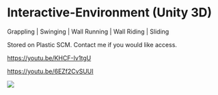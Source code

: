 # Interactive-Environment (Unity 3D)
Grappling | Swinging | Wall Running | Wall Riding | Sliding

Stored on Plastic SCM. Contact me if you would like access.

https://youtu.be/KHCF-Iv1tgU

https://youtu.be/6EZf2CvSUUI

![](https://cdn.discordapp.com/attachments/1010766384646602856/1113983513612517497/image.png)
